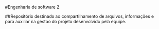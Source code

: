#Engenharia de software 2

##Repositório destinado ao compartilhamento de arquivos, informações e para auxiliar na gestao do projeto desenvolvido pela equipe.
